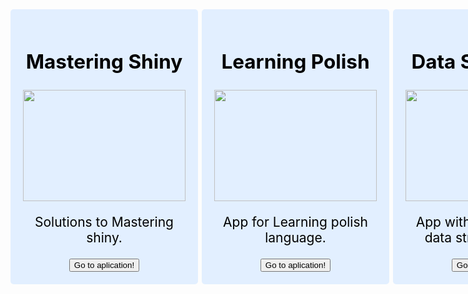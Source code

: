 ---
---

<style type="text/css">

    .wrapper_shiny {
		display: grid;
        grid-gap: 6px;
        grid-template-columns: 300px 300px 300px;

	}

	.box_title {
		background-color: #e2efff;
		color: #fff;
        text-align: center;
		border-radius: 5px;
		padding: 20px;
		font-size: 150%;
	}

    .box_content {
		background-color: #5588ca;
		color: #fff;
		border-radius: 5px;
		padding: 20px;
		font-size: 150%;
	}

    a.links_shiny {
        color: black;
    }
    p.contenido_box, h2.contenido_box {
        color: black !important;
    }

    img {
    height: 178px;
   }


</style>


<html>
<body>
<div class="wrapper_shiny">
  <div class = "box_title a1">
  <h2 class = "contenido_box">Mastering Shiny</h2>
  <p><img src="../images/mastering_shiny.jpg" width = "100%"></p>
  <p class = "contenido_box">Solutions to Mastering shiny.</p>
  <button onclick="location.href='https://afinsuasty.shinyapps.io/mastering_shiny/'" type="button">
  Go to aplication!
  </button>
  </div>
  <div class = "box_title a1">
  <h2 class = "contenido_box">Learning Polish</h2>
  <p><img src="../images/learning_polish.jpg" width = "100%" heigth = "178px"></p>
  <p class = "contenido_box">
    App for Learning polish language.
  </p>
  <button onclick="location.href='https://afinsuasty.shinyapps.io/learning_polish/'" type="button">
  Go to aplication!
  </button>
  </div>
  <div class = "box_title a1">
  <h2 class = "contenido_box">Data Structures</h2>
  <p><img src="../images/data_structures.jpg" width = "100%"></p>
  <p class = "contenido_box">App with aplications of data structures in R.</p>
  <button onclick="location.href='https://afinsuasty.shinyapps.io/data-structures/'" type="button">
  Go to aplication!
  </button>
  </div>
</div>
</body>
</html>
